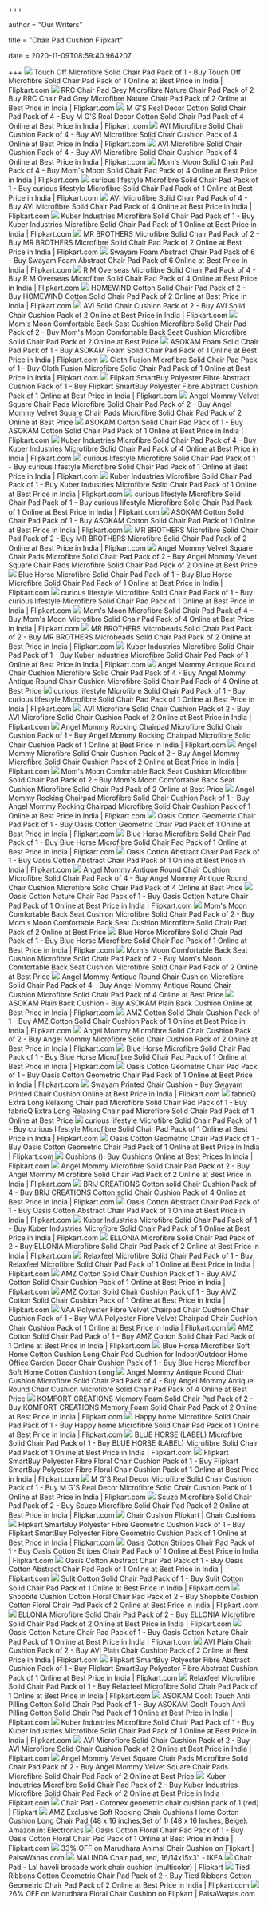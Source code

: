 +++
        
author = "Our Writers"
        
title = "Chair Pad Cushion Flipkart"
        
date = 2020-11-09T08:59:40.964207
        
+++
[ ![](https://rukminim1.flixcart.com/image/352/352/kcuug7k0/pillow/c/y/g/brown-chair-pad-cushion-seat-set-of-1-piece-blue-cushion-03-original-imaftve9cnmkfsaw.jpeg?q=70)](https://rukminim1.flixcart.com/image/352/352/kcuug7k0/pillow/c/y/g/brown-chair-pad-cushion-seat-set-of-1-piece-blue-cushion-03-original-imaftve9cnmkfsaw.jpeg?q=70) Touch Off Microfibre Solid Chair Pad Pack of 1 - Buy Touch Off Microfibre  Solid Chair Pad Pack of 1 Online at Best Price in India | Flipkart.com
[ ![](https://rukminim1.flixcart.com/image/352/352/kbtp0280/pillow/s/t/e/chair-pad-grey-chair-pad-grey01-rrc-original-imaft2zm3phzsdm2.jpeg?q=70)](https://rukminim1.flixcart.com/image/352/352/kbtp0280/pillow/s/t/e/chair-pad-grey-chair-pad-grey01-rrc-original-imaft2zm3phzsdm2.jpeg?q=70) RRC Chair Pad Grey Microfibre Nature Chair Pad Pack of 2 - Buy RRC Chair Pad  Grey Microfibre Nature Chair Pad Pack of 2 Online at Best Price in India |  Flipkart.com
[ ![](https://rukminim1.flixcart.com/image/352/352/k3t21zk0/pillow/u/s/m/chair-pad-wine-cp4-wine-307-chair-pad-wine-cp4-wine-307-m-g-s-original-imafmuwyev5fnysr.jpeg?q=70)](https://rukminim1.flixcart.com/image/352/352/k3t21zk0/pillow/u/s/m/chair-pad-wine-cp4-wine-307-chair-pad-wine-cp4-wine-307-m-g-s-original-imafmuwyev5fnysr.jpeg?q=70) M G'S Real Decor Cotton Solid Chair Pad Pack of 4 - Buy M G'S Real Decor  Cotton Solid Chair Pad Pack of 4 Online at Best Price in India | Flipkart .com
[ ![](https://rukminim1.flixcart.com/image/352/352/jialea80/pillow/y/9/5/chairpad-combo-in-multi-colors-avi1736-avi-original-imaf64mvd3rwdetn.jpeg?q=70)](https://rukminim1.flixcart.com/image/352/352/jialea80/pillow/y/9/5/chairpad-combo-in-multi-colors-avi1736-avi-original-imaf64mvd3rwdetn.jpeg?q=70) AVI Microfibre Solid Chair Cushion Pack of 4 - Buy AVI Microfibre Solid Chair  Cushion Pack of 4 Online at Best Price in India | Flipkart.com
[ ![](https://rukminim1.flixcart.com/image/352/352/jialea80/pillow/4/g/5/chairpad-combo-in-multi-colors-avi1730-avi-original-imaf64mv9bgn3yat.jpeg?q=70)](https://rukminim1.flixcart.com/image/352/352/jialea80/pillow/4/g/5/chairpad-combo-in-multi-colors-avi1730-avi-original-imaf64mv9bgn3yat.jpeg?q=70) AVI Microfibre Solid Chair Cushion Pack of 4 - Buy AVI Microfibre Solid Chair  Cushion Pack of 4 Online at Best Price in India | Flipkart.com
[ ![](https://rukminim1.flixcart.com/image/352/352/k070zgw0/pillow/g/x/x/extra-comfy-cotton-chair-cushion-mm039-mom-s-moon-original-imafkfhehnzcrqty.jpeg?q=70)](https://rukminim1.flixcart.com/image/352/352/k070zgw0/pillow/g/x/x/extra-comfy-cotton-chair-cushion-mm039-mom-s-moon-original-imafkfhehnzcrqty.jpeg?q=70) Mom's Moon Solid Chair Pad Pack of 4 - Buy Mom's Moon Solid Chair Pad Pack  of 4 Online at Best Price in India | Flipkart.com
[ ![](https://rukminim1.flixcart.com/image/352/352/kc54ivk0/pillow/m/h/8/microfiber-tufted-chair-pad-chair-pad-cushion-curious-lifestyle-original-imaftc7g655gpv7z.jpeg?q=70)](https://rukminim1.flixcart.com/image/352/352/kc54ivk0/pillow/m/h/8/microfiber-tufted-chair-pad-chair-pad-cushion-curious-lifestyle-original-imaftc7g655gpv7z.jpeg?q=70) curious lifestyle Microfibre Solid Chair Pad Pack of 1 - Buy curious  lifestyle Microfibre Solid Chair Pad Pack of 1 Online at Best Price in  India | Flipkart.com
[ ![](https://rukminim1.flixcart.com/image/352/352/jij61e80/pillow/w/4/y/soft-micro-fiber-chair-cushions-chairpads-chair-seats-avi1759-original-imaf6b5gvqkne4ra.jpeg?q=70)](https://rukminim1.flixcart.com/image/352/352/jij61e80/pillow/w/4/y/soft-micro-fiber-chair-cushions-chairpads-chair-seats-avi1759-original-imaf6b5gvqkne4ra.jpeg?q=70) AVI Microfibre Solid Chair Pad Pack of 4 - Buy AVI Microfibre Solid Chair  Pad Pack of 4 Online at Best Price in India | Flipkart.com
[ ![](https://rukminim1.flixcart.com/image/352/352/kbxzbm80/pillow/h/g/z/cotton-decorative-fabric-chairpad-back-support-seat-cushion-with-original-imaft5s6gtbq5r2g.jpeg?q=70)](https://rukminim1.flixcart.com/image/352/352/kbxzbm80/pillow/h/g/z/cotton-decorative-fabric-chairpad-back-support-seat-cushion-with-original-imaft5s6gtbq5r2g.jpeg?q=70) Kuber Industries Microfibre Solid Chair Pad Pack of 1 - Buy Kuber  Industries Microfibre Solid Chair Pad Pack of 1 Online at Best Price in  India | Flipkart.com
[ ![](https://rukminim1.flixcart.com/image/352/352/k1gr2q80/pillow/k/s/z/chair-pad-chair-seat-chair-pillow-back-cushion-mr-cp-18-o-mr-original-imafhf67urzz2n7f.jpeg?q=70)](https://rukminim1.flixcart.com/image/352/352/k1gr2q80/pillow/k/s/z/chair-pad-chair-seat-chair-pillow-back-cushion-mr-cp-18-o-mr-original-imafhf67urzz2n7f.jpeg?q=70) MR BROTHERS Microfibre Solid Chair Pad Pack of 2 - Buy MR BROTHERS  Microfibre Solid Chair Pad Pack of 2 Online at Best Price in India |  Flipkart.com
[ ![](https://rukminim1.flixcart.com/image/352/352/pillow/a/c/d/cpd06-1408-swayam-printed-chair-pads-standard-size-with-loops-original-imaehgf8rss9pebk.jpeg?q=70)](https://rukminim1.flixcart.com/image/352/352/pillow/a/c/d/cpd06-1408-swayam-printed-chair-pads-standard-size-with-loops-original-imaehgf8rss9pebk.jpeg?q=70) Swayam Foam Abstract Chair Pad Pack of 6 - Buy Swayam Foam Abstract Chair  Pad Pack of 6 Online at Best Price in India | Flipkart.com
[ ![](https://rukminim1.flixcart.com/image/352/352/jjq18y80/pillow/x/z/r/chair-cushion-112-chair-cushion-1012-r-m-overseas-original-imaffhmd56gz6cfn.jpeg?q=70)](https://rukminim1.flixcart.com/image/352/352/jjq18y80/pillow/x/z/r/chair-cushion-112-chair-cushion-1012-r-m-overseas-original-imaffhmd56gz6cfn.jpeg?q=70) R M Overseas Microfibre Solid Chair Pad Pack of 4 - Buy R M Overseas  Microfibre Solid Chair Pad Pack of 4 Online at Best Price in India |  Flipkart.com
[ ![](https://rukminim1.flixcart.com/image/352/352/k0y6cnk0/pillow/z/h/2/double-sided-plain-color-chair-pad-set-of-2-chair-cushion-rnd01-original-imafjcfr58t8kdmh.jpeg?q=70)](https://rukminim1.flixcart.com/image/352/352/k0y6cnk0/pillow/z/h/2/double-sided-plain-color-chair-pad-set-of-2-chair-cushion-rnd01-original-imafjcfr58t8kdmh.jpeg?q=70) HOMEWIND Cotton Solid Chair Pad Pack of 2 - Buy HOMEWIND Cotton Solid Chair  Pad Pack of 2 Online at Best Price in India | Flipkart.com
[ ![](https://rukminim1.flixcart.com/image/704/704/jdt4n0w0/pillow/s/h/j/chair-pad-small-size-16-x-16-set-of-2-avi1217-avi-original-imaf2ggprzfqx5js.jpeg?q=70)](https://rukminim1.flixcart.com/image/704/704/jdt4n0w0/pillow/s/h/j/chair-pad-small-size-16-x-16-set-of-2-avi1217-avi-original-imaf2ggprzfqx5js.jpeg?q=70) AVI Solid Chair Cushion Pack of 2 - Buy AVI Solid Chair Cushion Pack of 2  Online at Best Price in India | Flipkart.com
[ ![](https://rukminim1.flixcart.com/image/352/352/kay9bbk0/pillow/y/6/v/comfortable-back-seat-cushion-mm088-mom-s-moon-original-imafsezpnz7phdzk.jpeg?q=70)](https://rukminim1.flixcart.com/image/352/352/kay9bbk0/pillow/y/6/v/comfortable-back-seat-cushion-mm088-mom-s-moon-original-imafsezpnz7phdzk.jpeg?q=70) Mom's Moon Comfortable Back Seat Cushion Microfibre Solid Chair Pad Pack of  2 - Buy Mom's Moon Comfortable Back Seat Cushion Microfibre Solid Chair Pad  Pack of 2 Online at Best Price
[ ![](https://rukminim1.flixcart.com/image/352/352/k0wqwsw0/pillow/v/q/a/long-quilted-rocking-chair-s-cushion-or-chair-pad-010879-asokam-original-imafkhxkjhgennpx.jpeg?q=70)](https://rukminim1.flixcart.com/image/352/352/k0wqwsw0/pillow/v/q/a/long-quilted-rocking-chair-s-cushion-or-chair-pad-010879-asokam-original-imafkhxkjhgennpx.jpeg?q=70) ASOKAM Foam Solid Chair Pad Pack of 1 - Buy ASOKAM Foam Solid Chair Pad  Pack of 1 Online at Best Price in India | Flipkart.com
[ ![](https://rukminim1.flixcart.com/image/352/352/k62i5jk0/pillow/b/m/e/cloudy-throne-microfiber-16-x16-chair-cushion-pad-quilted3-cloth-original-imafzjv3yxt32jgq.jpeg?q=70)](https://rukminim1.flixcart.com/image/352/352/k62i5jk0/pillow/b/m/e/cloudy-throne-microfiber-16-x16-chair-cushion-pad-quilted3-cloth-original-imafzjv3yxt32jgq.jpeg?q=70) Cloth Fusion Microfibre Solid Chair Pad Pack of 1 - Buy Cloth Fusion  Microfibre Solid Chair Pad Pack of 1 Online at Best Price in India |  Flipkart.com
[ ![](https://rukminim1.flixcart.com/image/312/312/kbzergw0/pillow/e/g/j/chair-pad-6-pillowcp6-flipkart-smartbuy-original-imaft7wyykezyxyh.jpeg?q=70)](https://rukminim1.flixcart.com/image/312/312/kbzergw0/pillow/e/g/j/chair-pad-6-pillowcp6-flipkart-smartbuy-original-imaft7wyykezyxyh.jpeg?q=70) Flipkart SmartBuy Polyester Fibre Abstract Cushion Pack of 1 - Buy Flipkart  SmartBuy Polyester Fibre Abstract Cushion Pack of 1 Online at Best Price in  India | Flipkart.com
[ ![](https://rukminim1.flixcart.com/image/352/352/k1l1ea80/pillow/u/6/v/velvet-square-chair-pads-am674-angel-mommy-original-imafh4efvkdkrm6z.jpeg?q=70)](https://rukminim1.flixcart.com/image/352/352/k1l1ea80/pillow/u/6/v/velvet-square-chair-pads-am674-angel-mommy-original-imafh4efvkdkrm6z.jpeg?q=70) Angel Mommy Velvet Square Chair Pads Microfibre Solid Chair Pad Pack of 2 -  Buy Angel Mommy Velvet Square Chair Pads Microfibre Solid Chair Pad Pack of  2 Online at Best Price
[ ![](https://rukminim1.flixcart.com/image/352/352/k6b2snk0/pillow/b/y/s/premium-finish-quality-long-rocking-chair-cushion-pad-for-chairs-original-imafzs46sgrehdjn.jpeg?q=70)](https://rukminim1.flixcart.com/image/352/352/k6b2snk0/pillow/b/y/s/premium-finish-quality-long-rocking-chair-cushion-pad-for-chairs-original-imafzs46sgrehdjn.jpeg?q=70) ASOKAM Cotton Solid Chair Pad Pack of 1 - Buy ASOKAM Cotton Solid Chair Pad  Pack of 1 Online at Best Price in India | Flipkart.com
[ ![](https://rukminim1.flixcart.com/image/352/352/kbxzbm80/pillow/p/3/r/4-pieces-cotton-decorative-fabric-chairpad-back-support-seat-original-imaft5s6typkz2by.jpeg?q=70)](https://rukminim1.flixcart.com/image/352/352/kbxzbm80/pillow/p/3/r/4-pieces-cotton-decorative-fabric-chairpad-back-support-seat-original-imaft5s6typkz2by.jpeg?q=70) Kuber Industries Microfibre Solid Chair Pad Pack of 4 - Buy Kuber  Industries Microfibre Solid Chair Pad Pack of 4 Online at Best Price in  India | Flipkart.com
[ ![](https://rukminim1.flixcart.com/image/352/352/kc54ivk0/pillow/b/h/q/microfiber-tufted-chair-pad-fuscia-pink-18x18-chair-pad-cushion-original-imaftc56fhvzzrdy.jpeg?q=70)](https://rukminim1.flixcart.com/image/352/352/kc54ivk0/pillow/b/h/q/microfiber-tufted-chair-pad-fuscia-pink-18x18-chair-pad-cushion-original-imaftc56fhvzzrdy.jpeg?q=70) curious lifestyle Microfibre Solid Chair Pad Pack of 1 - Buy curious  lifestyle Microfibre Solid Chair Pad Pack of 1 Online at Best Price in  India | Flipkart.com
[ ![](https://rukminim1.flixcart.com/image/352/352/kbxzbm80/pillow/6/u/3/cotton-decorative-fabric-chairpad-back-support-seat-cushion-and-original-imaft5s6zvgrnvgg.jpeg?q=70)](https://rukminim1.flixcart.com/image/352/352/kbxzbm80/pillow/6/u/3/cotton-decorative-fabric-chairpad-back-support-seat-cushion-and-original-imaft5s6zvgrnvgg.jpeg?q=70) Kuber Industries Microfibre Solid Chair Pad Pack of 1 - Buy Kuber  Industries Microfibre Solid Chair Pad Pack of 1 Online at Best Price in  India | Flipkart.com
[ ![](https://rukminim1.flixcart.com/image/352/352/kc54ivk0/pillow/3/q/t/microfiber-tufted-chair-pad-maya-blue-15x15-chair-pad-cushion-original-imaftbzgzhxjzcb4.jpeg?q=70)](https://rukminim1.flixcart.com/image/352/352/kc54ivk0/pillow/3/q/t/microfiber-tufted-chair-pad-maya-blue-15x15-chair-pad-cushion-original-imaftbzgzhxjzcb4.jpeg?q=70) curious lifestyle Microfibre Solid Chair Pad Pack of 1 - Buy curious  lifestyle Microfibre Solid Chair Pad Pack of 1 Online at Best Price in  India | Flipkart.com
[ ![](https://rukminim1.flixcart.com/image/352/352/jp5sknk0/pillow/8/v/e/premium-comfort-chair-pad-01-asokam-original-imafbca82v333rcy.jpeg?q=70)](https://rukminim1.flixcart.com/image/352/352/jp5sknk0/pillow/8/v/e/premium-comfort-chair-pad-01-asokam-original-imafbca82v333rcy.jpeg?q=70) ASOKAM Cotton Solid Chair Pad Pack of 1 - Buy ASOKAM Cotton Solid Chair Pad  Pack of 1 Online at Best Price in India | Flipkart.com
[ ![](https://rukminim1.flixcart.com/image/352/352/k1gr2q80/pillow/r/d/z/chair-pad-chair-seat-chair-pillow-back-cushion-mr-cp-18-lb-mr-original-imafhf673rrhg3yv.jpeg?q=70)](https://rukminim1.flixcart.com/image/352/352/k1gr2q80/pillow/r/d/z/chair-pad-chair-seat-chair-pillow-back-cushion-mr-cp-18-lb-mr-original-imafhf673rrhg3yv.jpeg?q=70) MR BROTHERS Microfibre Solid Chair Pad Pack of 2 - Buy MR BROTHERS  Microfibre Solid Chair Pad Pack of 2 Online at Best Price in India |  Flipkart.com
[ ![](https://rukminim1.flixcart.com/image/352/352/k1l1ea80/pillow/c/f/8/velvet-square-chair-pads-am657-angel-mommy-original-imafh3snt8hgyahj.jpeg?q=70)](https://rukminim1.flixcart.com/image/352/352/k1l1ea80/pillow/c/f/8/velvet-square-chair-pads-am657-angel-mommy-original-imafh3snt8hgyahj.jpeg?q=70) Angel Mommy Velvet Square Chair Pads Microfibre Solid Chair Pad Pack of 2 -  Buy Angel Mommy Velvet Square Chair Pads Microfibre Solid Chair Pad Pack of  2 Online at Best Price
[ ![](https://rukminim1.flixcart.com/image/352/352/jy7kyvk0/pillow/m/z/7/chair-pad-bhtchp-12-blue-horse-original-imafggzp2dy5dqgz.jpeg?q=70)](https://rukminim1.flixcart.com/image/352/352/jy7kyvk0/pillow/m/z/7/chair-pad-bhtchp-12-blue-horse-original-imafggzp2dy5dqgz.jpeg?q=70) Blue Horse Microfibre Solid Chair Pad Pack of 1 - Buy Blue Horse Microfibre  Solid Chair Pad Pack of 1 Online at Best Price in India | Flipkart.com
[ ![](https://rukminim1.flixcart.com/image/352/352/kc54ivk0/pillow/h/h/t/microfiber-tufted-chair-pad-beige-18x18-chair-pad-cushion-cp609-original-imaftcyzyazzguhd.jpeg?q=70)](https://rukminim1.flixcart.com/image/352/352/kc54ivk0/pillow/h/h/t/microfiber-tufted-chair-pad-beige-18x18-chair-pad-cushion-cp609-original-imaftcyzyazzguhd.jpeg?q=70) curious lifestyle Microfibre Solid Chair Pad Pack of 1 - Buy curious  lifestyle Microfibre Solid Chair Pad Pack of 1 Online at Best Price in  India | Flipkart.com
[ ![](https://rukminim1.flixcart.com/image/352/352/k070zgw0/pillow/j/y/m/extra-comfy-cotton-chair-cushion-mm030-mom-s-moon-original-imafkfhh6ygwfnnn.jpeg?q=70)](https://rukminim1.flixcart.com/image/352/352/k070zgw0/pillow/j/y/m/extra-comfy-cotton-chair-cushion-mm030-mom-s-moon-original-imafkfhh6ygwfnnn.jpeg?q=70) Mom's Moon Microfibre Solid Chair Pad Pack of 4 - Buy Mom's Moon Microfibre  Solid Chair Pad Pack of 4 Online at Best Price in India | Flipkart.com
[ ![](https://rukminim1.flixcart.com/image/352/352/k1gr2q80/pillow/h/x/n/chair-pad-chair-seat-chair-pillow-back-cushion-mr-cp-16-r-mr-original-imafhf674yc4jdg9.jpeg?q=70)](https://rukminim1.flixcart.com/image/352/352/k1gr2q80/pillow/h/x/n/chair-pad-chair-seat-chair-pillow-back-cushion-mr-cp-16-r-mr-original-imafhf674yc4jdg9.jpeg?q=70) MR BROTHERS Microbeads Solid Chair Pad Pack of 2 - Buy MR BROTHERS  Microbeads Solid Chair Pad Pack of 2 Online at Best Price in India |  Flipkart.com
[ ![](https://rukminim1.flixcart.com/image/352/352/kbxzbm80/pillow/9/q/h/cotton-decorative-fabric-chairpad-back-support-seat-cushion-with-original-imaft5s6gfspyhbs.jpeg?q=70)](https://rukminim1.flixcart.com/image/352/352/kbxzbm80/pillow/9/q/h/cotton-decorative-fabric-chairpad-back-support-seat-cushion-with-original-imaft5s6gfspyhbs.jpeg?q=70) Kuber Industries Microfibre Solid Chair Pad Pack of 1 - Buy Kuber  Industries Microfibre Solid Chair Pad Pack of 1 Online at Best Price in  India | Flipkart.com
[ ![](https://rukminim1.flixcart.com/image/352/352/k4px6kw0/pillow/w/g/t/antique-round-chair-cushion-am1058-angel-mommy-original-imafnkdckzbnrnbr.jpeg?q=70)](https://rukminim1.flixcart.com/image/352/352/k4px6kw0/pillow/w/g/t/antique-round-chair-cushion-am1058-angel-mommy-original-imafnkdckzbnrnbr.jpeg?q=70) Angel Mommy Antique Round Chair Cushion Microfibre Solid Chair Pad Pack of  4 - Buy Angel Mommy Antique Round Chair Cushion Microfibre Solid Chair Pad  Pack of 4 Online at Best Price
[ ![](https://rukminim1.flixcart.com/image/352/352/kc54ivk0/pillow/6/w/v/chair-pad-cp1005-shade-orange-39-cm-x-39-cm-chair-pad-cushion-original-imaftbzgjyzvfhzd.jpeg?q=70)](https://rukminim1.flixcart.com/image/352/352/kc54ivk0/pillow/6/w/v/chair-pad-cp1005-shade-orange-39-cm-x-39-cm-chair-pad-cushion-original-imaftbzgjyzvfhzd.jpeg?q=70) curious lifestyle Microfibre Solid Chair Pad Pack of 1 - Buy curious  lifestyle Microfibre Solid Chair Pad Pack of 1 Online at Best Price in  India | Flipkart.com
[ ![](https://rukminim1.flixcart.com/image/352/352/jdt4n0w0/pillow/p/a/k/chair-pad-small-size-16-x-16-set-of-2-avi1220-avi-original-imaf2ggtszgaf6we.jpeg?q=70)](https://rukminim1.flixcart.com/image/352/352/jdt4n0w0/pillow/p/a/k/chair-pad-small-size-16-x-16-set-of-2-avi1220-avi-original-imaf2ggtszgaf6we.jpeg?q=70) AVI Microfibre Solid Chair Cushion Pack of 2 - Buy AVI Microfibre Solid Chair  Cushion Pack of 2 Online at Best Price in India | Flipkart.com
[ ![](https://rukminim1.flixcart.com/image/352/352/jzeg6fk0/pillow/r/x/s/rocking-chair-cushions-non-slip-sofa-bench-home-garden-cushions-original-imafjetjzwuxqxuq.jpeg?q=70)](https://rukminim1.flixcart.com/image/352/352/jzeg6fk0/pillow/r/x/s/rocking-chair-cushions-non-slip-sofa-bench-home-garden-cushions-original-imafjetjzwuxqxuq.jpeg?q=70) Angel Mommy Rocking Chairpad Microfibre Solid Chair Cushion Pack of 1 - Buy  Angel Mommy Rocking Chairpad Microfibre Solid Chair Cushion Pack of 1  Online at Best Price in India | Flipkart.com
[ ![](https://rukminim1.flixcart.com/image/352/352/jw9ke4w0/pillow/y/g/k/chair-pad-chair-seat-chair-pillow-back-cushion-am200-angel-mommy-original-imafgkffmzfd2fpt.jpeg?q=70)](https://rukminim1.flixcart.com/image/352/352/jw9ke4w0/pillow/y/g/k/chair-pad-chair-seat-chair-pillow-back-cushion-am200-angel-mommy-original-imafgkffmzfd2fpt.jpeg?q=70) Angel Mommy Microfibre Solid Chair Cushion Pack of 2 - Buy Angel Mommy  Microfibre Solid Chair Cushion Pack of 2 Online at Best Price in India |  Flipkart.com
[ ![](https://rukminim1.flixcart.com/image/352/352/kay9bbk0/pillow/j/g/m/comfortable-back-seat-cushion-mm067-mom-s-moon-original-imafsezp6rw6tkfp.jpeg?q=70)](https://rukminim1.flixcart.com/image/352/352/kay9bbk0/pillow/j/g/m/comfortable-back-seat-cushion-mm067-mom-s-moon-original-imafsezp6rw6tkfp.jpeg?q=70) Mom's Moon Comfortable Back Seat Cushion Microfibre Solid Chair Pad Pack of  2 - Buy Mom's Moon Comfortable Back Seat Cushion Microfibre Solid Chair Pad  Pack of 2 Online at Best Price
[ ![](https://rukminim1.flixcart.com/image/352/352/jzeg6fk0/pillow/8/q/w/rocking-chair-cushions-non-slip-sofa-bench-home-garden-cushions-original-imafjetgj7hkf5eh.jpeg?q=70)](https://rukminim1.flixcart.com/image/352/352/jzeg6fk0/pillow/8/q/w/rocking-chair-cushions-non-slip-sofa-bench-home-garden-cushions-original-imafjetgj7hkf5eh.jpeg?q=70) Angel Mommy Rocking Chairpad Microfibre Solid Chair Cushion Pack of 1 - Buy  Angel Mommy Rocking Chairpad Microfibre Solid Chair Cushion Pack of 1  Online at Best Price in India | Flipkart.com
[ ![](https://rukminim1.flixcart.com/image/352/352/jpa2w7k0/pillow/g/f/g/seat-cushion-red-checkered-01-sc-ohc-05-oasis-original-imafbk2fwbyzy88s.jpeg?q=70)](https://rukminim1.flixcart.com/image/352/352/jpa2w7k0/pillow/g/f/g/seat-cushion-red-checkered-01-sc-ohc-05-oasis-original-imafbk2fwbyzy88s.jpeg?q=70) Oasis Cotton Geometric Chair Pad Pack of 1 - Buy Oasis Cotton Geometric Chair  Pad Pack of 1 Online at Best Price in India | Flipkart.com
[ ![](https://rukminim1.flixcart.com/image/352/352/jy7kyvk0/pillow/8/e/g/chair-pad-bhtchp-10-blue-horse-original-imafggzu9tvfhmgz.jpeg?q=70)](https://rukminim1.flixcart.com/image/352/352/jy7kyvk0/pillow/8/e/g/chair-pad-bhtchp-10-blue-horse-original-imafggzu9tvfhmgz.jpeg?q=70) Blue Horse Microfibre Solid Chair Pad Pack of 1 - Buy Blue Horse Microfibre  Solid Chair Pad Pack of 1 Online at Best Price in India | Flipkart.com
[ ![](https://rukminim1.flixcart.com/image/352/352/jpk2z680/pillow/j/s/y/cotton-chair-seat-cushion-otc-cc-004-oasis-original-imafbrnd6bykbt9g.jpeg?q=70)](https://rukminim1.flixcart.com/image/352/352/jpk2z680/pillow/j/s/y/cotton-chair-seat-cushion-otc-cc-004-oasis-original-imafbrnd6bykbt9g.jpeg?q=70) Oasis Cotton Abstract Chair Pad Pack of 1 - Buy Oasis Cotton Abstract Chair  Pad Pack of 1 Online at Best Price in India | Flipkart.com
[ ![](https://rukminim1.flixcart.com/image/352/352/k4px6kw0/pillow/5/v/4/antique-round-chair-cushion-am1075-angel-mommy-original-imafnkdcp2zyfqsh.jpeg?q=70)](https://rukminim1.flixcart.com/image/352/352/k4px6kw0/pillow/5/v/4/antique-round-chair-cushion-am1075-angel-mommy-original-imafnkdcp2zyfqsh.jpeg?q=70) Angel Mommy Antique Round Chair Cushion Microfibre Solid Chair Pad Pack of  4 - Buy Angel Mommy Antique Round Chair Cushion Microfibre Solid Chair Pad  Pack of 4 Online at Best Price
[ ![](https://rukminim1.flixcart.com/image/352/352/k4n2avk0/pillow/y/a/w/print-chair-cushion-green-coco-tree-pcp-oh-0068-oasis-original-imafnhe7ghv5z4yv.jpeg?q=70)](https://rukminim1.flixcart.com/image/352/352/k4n2avk0/pillow/y/a/w/print-chair-cushion-green-coco-tree-pcp-oh-0068-oasis-original-imafnhe7ghv5z4yv.jpeg?q=70) Oasis Cotton Nature Chair Pad Pack of 1 - Buy Oasis Cotton Nature Chair Pad  Pack of 1 Online at Best Price in India | Flipkart.com
[ ![](https://rukminim1.flixcart.com/image/352/352/kay9bbk0/pillow/5/9/m/comfortable-back-seat-cushion-m068-mom-s-moon-original-imafsezpzkcevhnm.jpeg?q=70)](https://rukminim1.flixcart.com/image/352/352/kay9bbk0/pillow/5/9/m/comfortable-back-seat-cushion-m068-mom-s-moon-original-imafsezpzkcevhnm.jpeg?q=70) Mom's Moon Comfortable Back Seat Cushion Microfibre Solid Chair Pad Pack of  2 - Buy Mom's Moon Comfortable Back Seat Cushion Microfibre Solid Chair Pad  Pack of 2 Online at Best Price
[ ![](https://rukminim1.flixcart.com/image/352/352/jyhl1u80/pillow/z/r/r/chair-pad-bhtchp-7-blue-horse-original-imafggztdhzm6tvt.jpeg?q=70)](https://rukminim1.flixcart.com/image/352/352/jyhl1u80/pillow/z/r/r/chair-pad-bhtchp-7-blue-horse-original-imafggztdhzm6tvt.jpeg?q=70) Blue Horse Microfibre Solid Chair Pad Pack of 1 - Buy Blue Horse Microfibre  Solid Chair Pad Pack of 1 Online at Best Price in India | Flipkart.com
[ ![](https://rukminim1.flixcart.com/image/352/352/k1qr5ow0/pillow/n/z/f/comfortable-back-seat-cushion-mm075-mom-s-moon-original-imafh8yfybgrxvdh.jpeg?q=70)](https://rukminim1.flixcart.com/image/352/352/k1qr5ow0/pillow/n/z/f/comfortable-back-seat-cushion-mm075-mom-s-moon-original-imafh8yfybgrxvdh.jpeg?q=70) Mom's Moon Comfortable Back Seat Cushion Microfibre Solid Chair Pad Pack of  2 - Buy Mom's Moon Comfortable Back Seat Cushion Microfibre Solid Chair Pad  Pack of 2 Online at Best Price
[ ![](https://rukminim1.flixcart.com/image/352/352/k4px6kw0/pillow/f/z/g/antique-round-chair-cushion-am1054-angel-mommy-original-imafnkdce9xucym4.jpeg?q=70)](https://rukminim1.flixcart.com/image/352/352/k4px6kw0/pillow/f/z/g/antique-round-chair-cushion-am1054-angel-mommy-original-imafnkdce9xucym4.jpeg?q=70) Angel Mommy Antique Round Chair Cushion Microfibre Solid Chair Pad Pack of  4 - Buy Angel Mommy Antique Round Chair Cushion Microfibre Solid Chair Pad  Pack of 4 Online at Best Price
[ ![](https://rukminim1.flixcart.com/image/832/832/jp5sknk0/pillow/k/k/e/premium-comfort-chair-pad-01-asokam-original-imafbcaghptpv3zu.jpeg?q=70)](https://rukminim1.flixcart.com/image/832/832/jp5sknk0/pillow/k/k/e/premium-comfort-chair-pad-01-asokam-original-imafbcaghptpv3zu.jpeg?q=70) ASOKAM Plain Back Cushion - Buy ASOKAM Plain Back Cushion Online at Best  Price in India | Flipkart.com
[ ![](https://rukminim1.flixcart.com/image/352/352/joud1u80-1/pillow/g/n/u/premium-quality-chair-pad-cushion-for-indoor-outdoor-home-chairs-original-imafb7vrmngnnkff.jpeg?q=70)](https://rukminim1.flixcart.com/image/352/352/joud1u80-1/pillow/g/n/u/premium-quality-chair-pad-cushion-for-indoor-outdoor-home-chairs-original-imafb7vrmngnnkff.jpeg?q=70) AMZ Cotton Solid Chair Cushion Pack of 1 - Buy AMZ Cotton Solid Chair  Cushion Pack of 1 Online at Best Price in India | Flipkart.com
[ ![](https://rukminim1.flixcart.com/image/352/352/jw9ke4w0/pillow/y/m/b/chair-pad-chair-seat-chair-pillow-back-cushion-am197-angel-mommy-original-imafgkyfmedjzksd.jpeg?q=70)](https://rukminim1.flixcart.com/image/352/352/jw9ke4w0/pillow/y/m/b/chair-pad-chair-seat-chair-pillow-back-cushion-am197-angel-mommy-original-imafgkyfmedjzksd.jpeg?q=70) Angel Mommy Microfibre Solid Chair Cushion Pack of 2 - Buy Angel Mommy  Microfibre Solid Chair Cushion Pack of 2 Online at Best Price in India |  Flipkart.com
[ ![](https://rukminim1.flixcart.com/image/352/352/k4n2avk0/pillow/c/p/t/soft-microfiber-home-garden-sofa-quilted-chair-pad-bh256-blue-original-imafnhfhys2ztwb2.jpeg?q=70)](https://rukminim1.flixcart.com/image/352/352/k4n2avk0/pillow/c/p/t/soft-microfiber-home-garden-sofa-quilted-chair-pad-bh256-blue-original-imafnhfhys2ztwb2.jpeg?q=70) Blue Horse Microfibre Solid Chair Pad Pack of 1 - Buy Blue Horse Microfibre  Solid Chair Pad Pack of 1 Online at Best Price in India | Flipkart.com
[ ![](https://rukminim1.flixcart.com/image/352/352/k0flmkw0/pillow/u/r/v/yd-chair-cushion-black-chevron-ydcp-oh-0034-oasis-original-imafk8mzgwrgzvc8.jpeg?q=70)](https://rukminim1.flixcart.com/image/352/352/k0flmkw0/pillow/u/r/v/yd-chair-cushion-black-chevron-ydcp-oh-0034-oasis-original-imafk8mzgwrgzvc8.jpeg?q=70) Oasis Cotton Geometric Chair Pad Pack of 1 - Buy Oasis Cotton Geometric Chair  Pad Pack of 1 Online at Best Price in India | Flipkart.com
[ ![](https://rukminim1.flixcart.com/image/1664/1664/pillow/y/n/f/cpd06-2802-swayam-printed-chair-pads-standard-size-with-loops-original-imaehgf8svguzfta.jpeg?q=90)](https://rukminim1.flixcart.com/image/1664/1664/pillow/y/n/f/cpd06-2802-swayam-printed-chair-pads-standard-size-with-loops-original-imaehgf8svguzfta.jpeg?q=90) Swayam Printed Chair Cushion - Buy Swayam Printed Chair Cushion Online at  Best Price in India | Flipkart.com
[ ![](https://rukminim1.flixcart.com/image/352/352/k8g8knk0/pillow/f/h/m/microfiber-long-rocking-chair-cushion-pad-chair-pad03-cloth-original-imafqgrnaxskca3c.jpeg?q=70)](https://rukminim1.flixcart.com/image/352/352/k8g8knk0/pillow/f/h/m/microfiber-long-rocking-chair-cushion-pad-chair-pad03-cloth-original-imafqgrnaxskca3c.jpeg?q=70) fabricQ Extra Long Relaxing Chair pad Microfibre Solid Chair Pad Pack of 1  - Buy fabricQ Extra Long Relaxing Chair pad Microfibre Solid Chair Pad Pack  of 1 Online at Best Price
[ ![](https://rukminim1.flixcart.com/image/352/352/kc54ivk0/pillow/s/p/b/microfiber-tufted-chair-pad-green-15x15-chair-pad-cushion-cp613-original-imaftcfsrzwg2jyb.jpeg?q=70)](https://rukminim1.flixcart.com/image/352/352/kc54ivk0/pillow/s/p/b/microfiber-tufted-chair-pad-green-15x15-chair-pad-cushion-cp613-original-imaftcfsrzwg2jyb.jpeg?q=70) curious lifestyle Microfibre Solid Chair Pad Pack of 1 - Buy curious  lifestyle Microfibre Solid Chair Pad Pack of 1 Online at Best Price in  India | Flipkart.com
[ ![](https://rukminim1.flixcart.com/image/352/352/k1wgx3k0/pillow/a/h/k/printed-chair-cushion-multi-color-triangle-pcp-oh-0060-oasis-original-imafhdkjdkmfzagp.jpeg?q=70)](https://rukminim1.flixcart.com/image/352/352/k1wgx3k0/pillow/a/h/k/printed-chair-cushion-multi-color-triangle-pcp-oh-0060-oasis-original-imafhdkjdkmfzagp.jpeg?q=70) Oasis Cotton Geometric Chair Pad Pack of 1 - Buy Oasis Cotton Geometric Chair  Pad Pack of 1 Online at Best Price in India | Flipkart.com
[ ![](https://rukminim1.flixcart.com/image/612/612/kcm9t3k0/pillow/g/k/b/microfibre-soft-home-cotton-cushion-long-chair-pad-cushion-for-original-imaftzpgugczzdzk.jpeg?q=70)](https://rukminim1.flixcart.com/image/612/612/kcm9t3k0/pillow/g/k/b/microfibre-soft-home-cotton-cushion-long-chair-pad-cushion-for-original-imaftzpgugczzdzk.jpeg?q=70) Cushions (): Buy Cushions Online at Best Prices In India | Flipkart.com
[ ![](https://rukminim1.flixcart.com/image/352/352/jw9ke4w0/pillow/g/h/z/chair-pad-chair-seat-chair-pillow-back-cushion-am066-angel-mommy-original-imafgzpyj7zht7me.jpeg?q=70)](https://rukminim1.flixcart.com/image/352/352/jw9ke4w0/pillow/g/h/z/chair-pad-chair-seat-chair-pillow-back-cushion-am066-angel-mommy-original-imafgzpyj7zht7me.jpeg?q=70) Angel Mommy Microfibre Solid Chair Pad Pack of 2 - Buy Angel Mommy  Microfibre Solid Chair Pad Pack of 2 Online at Best Price in India |  Flipkart.com
[ ![](https://rukminim1.flixcart.com/image/352/352/jz5vjbk0/pillow/n/x/b/round-chairpad-round-chairpad-brij-creations-original-imafj4gvmsuzzffy.jpeg?q=70)](https://rukminim1.flixcart.com/image/352/352/jz5vjbk0/pillow/n/x/b/round-chairpad-round-chairpad-brij-creations-original-imafj4gvmsuzzffy.jpeg?q=70) BRIJ CREATIONS Cotton solid Chair Cushion Pack of 4 - Buy BRIJ CREATIONS  Cotton solid Chair Cushion Pack of 4 Online at Best Price in India |  Flipkart.com
[ ![](https://rukminim1.flixcart.com/image/352/352/jl2m7ww0/pillow/m/6/8/seat-cushion-red-checkered-02-sc-ohc-07-oasis-original-imaf8a5degqdehce.jpeg?q=70)](https://rukminim1.flixcart.com/image/352/352/jl2m7ww0/pillow/m/6/8/seat-cushion-red-checkered-02-sc-ohc-07-oasis-original-imaf8a5degqdehce.jpeg?q=70) Oasis Cotton Abstract Chair Pad Pack of 1 - Buy Oasis Cotton Abstract Chair  Pad Pack of 1 Online at Best Price in India | Flipkart.com
[ ![](https://rukminim1.flixcart.com/image/352/352/kbwjvrk0/pillow/n/k/d/cotton-decorative-fabric-chairpad-back-support-seat-cushion-and-original-imaft5q2qgmtf7xp.jpeg?q=70)](https://rukminim1.flixcart.com/image/352/352/kbwjvrk0/pillow/n/k/d/cotton-decorative-fabric-chairpad-back-support-seat-cushion-and-original-imaft5q2qgmtf7xp.jpeg?q=70) Kuber Industries Microfibre Solid Chair Pad Pack of 1 - Buy Kuber  Industries Microfibre Solid Chair Pad Pack of 1 Online at Best Price in  India | Flipkart.com
[ ![](https://rukminim1.flixcart.com/image/352/352/k3ahbww0/pillow/g/h/p/cushion-set-of-2-for-chair-seat-chair-back-seat-for-car-seats-original-imafjphgvv48fanc.jpeg?q=70)](https://rukminim1.flixcart.com/image/352/352/k3ahbww0/pillow/g/h/p/cushion-set-of-2-for-chair-seat-chair-back-seat-for-car-seats-original-imafjphgvv48fanc.jpeg?q=70) ELLONIA Microfibre Solid Chair Pad Pack of 2 - Buy ELLONIA Microfibre Solid Chair  Pad Pack of 2 Online at Best Price in India | Flipkart.com
[ ![](https://rukminim1.flixcart.com/image/352/352/kc7zekw0/pillow/4/q/z/chair-pad-tied-brown-18x18-map-chair-pad-07-brown-18x18-curious-original-imaftdkcgb86nkpy.jpeg?q=70)](https://rukminim1.flixcart.com/image/352/352/kc7zekw0/pillow/4/q/z/chair-pad-tied-brown-18x18-map-chair-pad-07-brown-18x18-curious-original-imaftdkcgb86nkpy.jpeg?q=70) Relaxfeel Microfibre Solid Chair Pad Pack of 1 - Buy Relaxfeel Microfibre  Solid Chair Pad Pack of 1 Online at Best Price in India | Flipkart.com
[ ![](https://rukminim1.flixcart.com/image/352/352/jp5sknk0/pillow/b/d/k/premium-comfort-chair-pad-01-asokam-original-imafbcakgfg6fwxn.jpeg?q=70)](https://rukminim1.flixcart.com/image/352/352/jp5sknk0/pillow/b/d/k/premium-comfort-chair-pad-01-asokam-original-imafbcakgfg6fwxn.jpeg?q=70) AMZ Cotton Solid Chair Cushion Pack of 1 - Buy AMZ Cotton Solid Chair  Cushion Pack of 1 Online at Best Price in India | Flipkart.com
[ ![](https://rukminim1.flixcart.com/image/352/352/jp1i93k0/pillow/a/s/r/premium-quality-chair-pad-cushion-0109-amz-original-imafbcaykhjm4hna.jpeg?q=70)](https://rukminim1.flixcart.com/image/352/352/jp1i93k0/pillow/a/s/r/premium-quality-chair-pad-cushion-0109-amz-original-imafbcaykhjm4hna.jpeg?q=70) AMZ Cotton Solid Chair Cushion Pack of 1 - Buy AMZ Cotton Solid Chair  Cushion Pack of 1 Online at Best Price in India | Flipkart.com
[ ![](https://rukminim1.flixcart.com/image/352/352/jpmxuvk0/pillow/f/r/h/velvet-chairpad-chair-cushion-vaa-pb-28-vaa-original-imafbtu6h3ev77xw.jpeg?q=70)](https://rukminim1.flixcart.com/image/352/352/jpmxuvk0/pillow/f/r/h/velvet-chairpad-chair-cushion-vaa-pb-28-vaa-original-imafbtu6h3ev77xw.jpeg?q=70) VAA Polyester Fibre Velvet Chairpad Chair Cushion Chair Cushion Pack of 1 -  Buy VAA Polyester Fibre Velvet Chairpad Chair Cushion Chair Cushion Pack of  1 Online at Best Price in India | Flipkart.com
[ ![](https://rukminim1.flixcart.com/image/352/352/jrkyfm80/pillow/r/7/z/chair-pillow-2-2-amz-original-imafdcz5meha8vyt.jpeg?q=70)](https://rukminim1.flixcart.com/image/352/352/jrkyfm80/pillow/r/7/z/chair-pillow-2-2-amz-original-imafdcz5meha8vyt.jpeg?q=70) AMZ Cotton Solid Chair Pad Pack of 1 - Buy AMZ Cotton Solid Chair Pad Pack  of 1 Online at Best Price in India | Flipkart.com
[ ![](https://rukminim1.flixcart.com/image/352/352/jy1v7gw0/pillow/x/p/r/long-chair-pad-bhlcp-3-blue-horse-original-imafgcbasgmzmkbc.jpeg?q=70)](https://rukminim1.flixcart.com/image/352/352/jy1v7gw0/pillow/x/p/r/long-chair-pad-bhlcp-3-blue-horse-original-imafgcbasgmzmkbc.jpeg?q=70) Blue Horse Microfiber Soft Home Cotton Cushion Long Chair Pad Cushion for  Indoor/Outdoor Home Office Garden Decor Chair Cushion Pack of 1 - Buy Blue  Horse Microfiber Soft Home Cotton Cushion Long
[ ![](https://rukminim1.flixcart.com/image/352/352/k4px6kw0/pillow/x/m/f/antique-round-chair-cushion-am1056-angel-mommy-original-imafnkdcsecaf26r.jpeg?q=70)](https://rukminim1.flixcart.com/image/352/352/k4px6kw0/pillow/x/m/f/antique-round-chair-cushion-am1056-angel-mommy-original-imafnkdcsecaf26r.jpeg?q=70) Angel Mommy Antique Round Chair Cushion Microfibre Solid Chair Pad Pack of  4 - Buy Angel Mommy Antique Round Chair Cushion Microfibre Solid Chair Pad  Pack of 4 Online at Best Price
[ ![](https://rukminim1.flixcart.com/image/352/352/k0igia80/pillow/s/q/q/square-chair-cushion-pack-of-2-cpd5-komfort-creations-original-imafka63v6x6hpyv.jpeg?q=70)](https://rukminim1.flixcart.com/image/352/352/k0igia80/pillow/s/q/q/square-chair-cushion-pack-of-2-cpd5-komfort-creations-original-imafka63v6x6hpyv.jpeg?q=70) KOMFORT CREATIONS Memory Foam Solid Chair Pad Pack of 2 - Buy KOMFORT  CREATIONS Memory Foam Solid Chair Pad Pack of 2 Online at Best Price in  India | Flipkart.com
[ ![](https://rukminim1.flixcart.com/image/352/352/k13w4280/pillow/m/w/4/full-chair-cushion-car-ghar-office-garden-chair-sofa-chair-original-imafkrggatkmwpwp.jpeg?q=70)](https://rukminim1.flixcart.com/image/352/352/k13w4280/pillow/m/w/4/full-chair-cushion-car-ghar-office-garden-chair-sofa-chair-original-imafkrggatkmwpwp.jpeg?q=70) Happy home Microfibre Solid Chair Pad Pack of 1 - Buy Happy home Microfibre  Solid Chair Pad Pack of 1 Online at Best Price in India | Flipkart.com
[ ![](https://rukminim1.flixcart.com/image/352/352/jr58l8w0/pillow/s/w/v/chair-cushion-bhchairp-31-blue-horse-label-original-imafby3k6rducvye.jpeg?q=70)](https://rukminim1.flixcart.com/image/352/352/jr58l8w0/pillow/s/w/v/chair-cushion-bhchairp-31-blue-horse-label-original-imafby3k6rducvye.jpeg?q=70) BLUE HORSE (LABEL) Microfibre Solid Chair Pad Pack of 1 - Buy BLUE HORSE  (LABEL) Microfibre Solid Chair Pad Pack of 1 Online at Best Price in India  | Flipkart.com
[ ![](https://rukminim1.flixcart.com/image/352/352/k1118cw0/pillow/j/b/j/chair-pad-1-pillowcp1-flipkart-smartbuy-original-imafkzgyjynyhhfc.jpeg?q=70)](https://rukminim1.flixcart.com/image/352/352/k1118cw0/pillow/j/b/j/chair-pad-1-pillowcp1-flipkart-smartbuy-original-imafkzgyjynyhhfc.jpeg?q=70) Flipkart SmartBuy Polyester Fibre Floral Chair Cushion Pack of 1 - Buy  Flipkart SmartBuy Polyester Fibre Floral Chair Cushion Pack of 1 Online at  Best Price in India | Flipkart.com
[ ![](https://rukminim1.flixcart.com/image/352/352/jjrgosw0/pillow/4/n/m/chair-cushion-35-chair-35-smsons-original-imaf73xhdrucjuqf.jpeg?q=70)](https://rukminim1.flixcart.com/image/352/352/jjrgosw0/pillow/4/n/m/chair-cushion-35-chair-35-smsons-original-imaf73xhdrucjuqf.jpeg?q=70) M G'S Real Decor Microfibre Solid Chair Cushion Pack of 1 - Buy M G'S Real  Decor Microfibre Solid Chair Cushion Pack of 1 Online at Best Price in  India | Flipkart.com
[ ![](https://rukminim1.flixcart.com/image/352/352/kcdp5zk0/pillow/q/g/3/brown-round-seat-round-seat-blue-scuzo-original-imaftgfb9ze4c6uz.jpeg?q=70)](https://rukminim1.flixcart.com/image/352/352/kcdp5zk0/pillow/q/g/3/brown-round-seat-round-seat-blue-scuzo-original-imaftgfb9ze4c6uz.jpeg?q=70) Scuzo Microfibre Solid Chair Pad Pack of 2 - Buy Scuzo Microfibre Solid Chair  Pad Pack of 2 Online at Best Price in India | Flipkart.com
[ ![](http://adaeuro.com/wp-content/uploads/2019/02/16x16-chair-cushions-luxury-cushion-covers-line-at-best-prices-on-flipkart-of-16x16-chair-cushions.jpg)](http://adaeuro.com/wp-content/uploads/2019/02/16x16-chair-cushions-luxury-cushion-covers-line-at-best-prices-on-flipkart-of-16x16-chair-cushions.jpg) Chair Cushion Flipkart | Chair Cushions
[ ![](https://rukminim1.flixcart.com/image/352/352/kbzergw0/pillow/z/w/f/chair-pad-3-pillowcp3-flipkart-smartbuy-original-imaft7wymf66hdhg.jpeg?q=70)](https://rukminim1.flixcart.com/image/352/352/kbzergw0/pillow/z/w/f/chair-pad-3-pillowcp3-flipkart-smartbuy-original-imaft7wymf66hdhg.jpeg?q=70) Flipkart SmartBuy Polyester Fibre Geometric Cushion Pack of 1 - Buy Flipkart  SmartBuy Polyester Fibre Geometric Cushion Pack of 1 Online at Best Price  in India | Flipkart.com
[ ![](https://rukminim1.flixcart.com/image/352/352/k23m4cw0/pillow/v/b/k/yd-chair-cushion-yellow-blue-stripe-ydcp-oh-0063-oasis-original-imafhg6fadeby7y7.jpeg?q=70)](https://rukminim1.flixcart.com/image/352/352/k23m4cw0/pillow/v/b/k/yd-chair-cushion-yellow-blue-stripe-ydcp-oh-0063-oasis-original-imafhg6fadeby7y7.jpeg?q=70) Oasis Cotton Stripes Chair Pad Pack of 1 - Buy Oasis Cotton Stripes Chair  Pad Pack of 1 Online at Best Price in India | Flipkart.com
[ ![](https://rukminim1.flixcart.com/image/352/352/k23m4cw0/pillow/v/f/f/yd-chair-cushion-maroon-red-check-ydcp-oh-0066-oasis-original-imafhg6fv3cgp9ez.jpeg?q=70)](https://rukminim1.flixcart.com/image/352/352/k23m4cw0/pillow/v/f/f/yd-chair-cushion-maroon-red-check-ydcp-oh-0066-oasis-original-imafhg6fv3cgp9ez.jpeg?q=70) Oasis Cotton Abstract Chair Pad Pack of 1 - Buy Oasis Cotton Abstract Chair  Pad Pack of 1 Online at Best Price in India | Flipkart.com
[ ![](https://rukminim1.flixcart.com/image/352/352/ju4em4w0/pillow/u/y/h/chair-cushion-size-16x16-h-sq-chr-pd-115-118-sulit-original-imafezkpswrkhhhh.jpeg?q=70)](https://rukminim1.flixcart.com/image/352/352/ju4em4w0/pillow/u/y/h/chair-cushion-size-16x16-h-sq-chr-pd-115-118-sulit-original-imafezkpswrkhhhh.jpeg?q=70) Sulit Cotton Solid Chair Pad Pack of 1 - Buy Sulit Cotton Solid Chair Pad  Pack of 1 Online at Best Price in India | Flipkart.com
[ ![](https://rukminim1.flixcart.com/image/352/352/kbfeljk0/pillow/z/n/k/cotton-decorative-damask-fabric-blue-flower-printed-chair-pads-original-imafssenzz3n4qhb.jpeg?q=70)](https://rukminim1.flixcart.com/image/352/352/kbfeljk0/pillow/z/n/k/cotton-decorative-damask-fabric-blue-flower-printed-chair-pads-original-imafssenzz3n4qhb.jpeg?q=70) Shopbite Cushion Cotton Floral Chair Pad Pack of 2 - Buy Shopbite Cushion  Cotton Floral Chair Pad Pack of 2 Online at Best Price in India | Flipkart .com
[ ![](https://rukminim1.flixcart.com/image/352/352/k3ahbww0/pillow/x/q/3/cushion-set-of-2-for-chair-seat-chair-back-seat-for-car-seats-original-imafmge8ggqgjhph.jpeg?q=70)](https://rukminim1.flixcart.com/image/352/352/k3ahbww0/pillow/x/q/3/cushion-set-of-2-for-chair-seat-chair-back-seat-for-car-seats-original-imafmge8ggqgjhph.jpeg?q=70) ELLONIA Microfibre Solid Chair Pad Pack of 2 - Buy ELLONIA Microfibre Solid Chair  Pad Pack of 2 Online at Best Price in India | Flipkart.com
[ ![](https://rukminim1.flixcart.com/image/352/352/k0e66q80/pillow/n/m/m/printed-chair-cushion-big-leaf-pcp-oh-0031-oasis-original-imafk7bacqp9hexf.jpeg?q=70)](https://rukminim1.flixcart.com/image/352/352/k0e66q80/pillow/n/m/m/printed-chair-cushion-big-leaf-pcp-oh-0031-oasis-original-imafk7bacqp9hexf.jpeg?q=70) Oasis Cotton Nature Chair Pad Pack of 1 - Buy Oasis Cotton Nature Chair Pad  Pack of 1 Online at Best Price in India | Flipkart.com
[ ![](https://rukminim1.flixcart.com/image/832/832/jdt4n0w0/pillow/k/2/a/chair-pad-small-size-16-x-16-set-of-2-avi1218-avi-original-imaf2ggq7ap4wxcu.jpeg?q=70)](https://rukminim1.flixcart.com/image/832/832/jdt4n0w0/pillow/k/2/a/chair-pad-small-size-16-x-16-set-of-2-avi1218-avi-original-imaf2ggq7ap4wxcu.jpeg?q=70) AVI Plain Chair Cushion Pack of 2 - Buy AVI Plain Chair Cushion Pack of 2  Online at Best Price in India | Flipkart.com
[ ![](https://rukminim1.flixcart.com/image/352/352/kbzergw0/pillow/e/s/e/chair-pad-5-pillowcp5-flipkart-smartbuy-original-imaft7wymbevy4pp.jpeg?q=70)](https://rukminim1.flixcart.com/image/352/352/kbzergw0/pillow/e/s/e/chair-pad-5-pillowcp5-flipkart-smartbuy-original-imaft7wymbevy4pp.jpeg?q=70) Flipkart SmartBuy Polyester Fibre Abstract Cushion Pack of 1 - Buy Flipkart  SmartBuy Polyester Fibre Abstract Cushion Pack of 1 Online at Best Price in  India | Flipkart.com
[ ![](https://rukminim1.flixcart.com/image/352/352/kc7zekw0/pillow/g/n/j/tied-chair-pad-royal-blue-18x18-map-chair-pad-09-royal-blue-original-imaftdkcjhzwxec6.jpeg?q=70)](https://rukminim1.flixcart.com/image/352/352/kc7zekw0/pillow/g/n/j/tied-chair-pad-royal-blue-18x18-map-chair-pad-09-royal-blue-original-imaftdkcjhzwxec6.jpeg?q=70) Relaxfeel Microfibre Solid Chair Pad Pack of 1 - Buy Relaxfeel Microfibre  Solid Chair Pad Pack of 1 Online at Best Price in India | Flipkart.com
[ ![](https://rukminim1.flixcart.com/image/352/352/k7ry3680/pillow/h/f/f/xclusive-2nd-gen-long-chair-pad-cushion-for-original-imafpx5sqymqqvfq.jpeg?q=70)](https://rukminim1.flixcart.com/image/352/352/k7ry3680/pillow/h/f/f/xclusive-2nd-gen-long-chair-pad-cushion-for-original-imafpx5sqymqqvfq.jpeg?q=70) ASOKAM Coolt Touch Anti Pilling Cotton Solid Chair Pad Pack of 1 - Buy  ASOKAM Coolt Touch Anti Pilling Cotton Solid Chair Pad Pack of 1 Online at  Best Price in India | Flipkart.com
[ ![](https://rukminim1.flixcart.com/image/352/352/kbxzbm80/pillow/f/m/z/2-pieces-cotton-decorative-fabric-chairpad-back-support-seat-original-imaft5s6eszkgefa.jpeg?q=70)](https://rukminim1.flixcart.com/image/352/352/kbxzbm80/pillow/f/m/z/2-pieces-cotton-decorative-fabric-chairpad-back-support-seat-original-imaft5s6eszkgefa.jpeg?q=70) Kuber Industries Microfibre Solid Chair Pad Pack of 1 - Buy Kuber  Industries Microfibre Solid Chair Pad Pack of 1 Online at Best Price in  India | Flipkart.com
[ ![](https://rukminim1.flixcart.com/image/352/352/jdt4n0w0/pillow/k/2/a/chair-pad-small-size-16-x-16-set-of-2-avi1218-avi-original-imaf2ggq7ap4wxcu.jpeg?q=70)](https://rukminim1.flixcart.com/image/352/352/jdt4n0w0/pillow/k/2/a/chair-pad-small-size-16-x-16-set-of-2-avi1218-avi-original-imaf2ggq7ap4wxcu.jpeg?q=70) AVI Microfibre Solid Chair Cushion Pack of 2 - Buy AVI Microfibre Solid Chair  Cushion Pack of 2 Online at Best Price in India | Flipkart.com
[ ![](https://rukminim1.flixcart.com/image/352/352/k1l1ea80/pillow/q/d/z/velvet-square-chair-pads-am680-angel-mommy-original-imafh3snwzyvgh2z.jpeg?q=70)](https://rukminim1.flixcart.com/image/352/352/k1l1ea80/pillow/q/d/z/velvet-square-chair-pads-am680-angel-mommy-original-imafh3snwzyvgh2z.jpeg?q=70) Angel Mommy Velvet Square Chair Pads Microfibre Solid Chair Pad Pack of 2 -  Buy Angel Mommy Velvet Square Chair Pads Microfibre Solid Chair Pad Pack of  2 Online at Best Price
[ ![](https://rukminim1.flixcart.com/image/352/352/kbxzbm80/pillow/w/7/y/2-pieces-cotton-decorative-fabric-chairpad-back-support-seat-original-imaft5s6qvxkefvf.jpeg?q=70)](https://rukminim1.flixcart.com/image/352/352/kbxzbm80/pillow/w/7/y/2-pieces-cotton-decorative-fabric-chairpad-back-support-seat-original-imaft5s6qvxkefvf.jpeg?q=70) Kuber Industries Microfibre Solid Chair Pad Pack of 2 - Buy Kuber  Industries Microfibre Solid Chair Pad Pack of 2 Online at Best Price in  India | Flipkart.com
[ ![](https://ak3.scstatic.net/1/cdn2-cont13.sweetcouch.com/152889219310940376-rainbow-stripe-chairpad.jpg)](https://ak3.scstatic.net/1/cdn2-cont13.sweetcouch.com/152889219310940376-rainbow-stripe-chairpad.jpg) Chair Pad - Cotonex geometric chair cushion pack of 1 (red) | Flipkart
[ ![](https://images-na.ssl-images-amazon.com/images/I/71Z0lKRnZcL._SL1001_.jpg)](https://images-na.ssl-images-amazon.com/images/I/71Z0lKRnZcL._SL1001_.jpg) AMZ Exclusive Soft Rocking Chair Cushions Home Cotton Cushion Long Chair Pad  (48 x 16 inches,Set of 1) (48 x 16 Inches, Beige): Amazon.in: Electronics
[ ![](https://rukminim1.flixcart.com/image/352/352/k29bvrk0/pillow/f/g/6/printed-chair-cushion-grey-leaf-pcp-oh-0063-oasis-original-imafhnzggqy4j5gw.jpeg?q=70)](https://rukminim1.flixcart.com/image/352/352/k29bvrk0/pillow/f/g/6/printed-chair-cushion-grey-leaf-pcp-oh-0063-oasis-original-imafhnzggqy4j5gw.jpeg?q=70) Oasis Cotton Floral Chair Pad Pack of 1 - Buy Oasis Cotton Floral Chair Pad  Pack of 1 Online at Best Price in India | Flipkart.com
[ ![](http://img6a.flixcart.com/image/pillow/r/g/h/56038-marudhara-chair-pad-400x400-imadz6hnpn5pktgy.jpeg)](http://img6a.flixcart.com/image/pillow/r/g/h/56038-marudhara-chair-pad-400x400-imadz6hnpn5pktgy.jpeg) 33% OFF on Marudhara Animal Chair Cushion on Flipkart | PaisaWapas.com
[ ![](https://www.ikea.com/us/en/images/products/malinda-chair-pad-red__0143190_PE302772_S5.JPG)](https://www.ikea.com/us/en/images/products/malinda-chair-pad-red__0143190_PE302772_S5.JPG) MALINDA Chair pad, red, 16/14x15x3" - IKEA
[ ![](https://ak0.scstatic.net/1/cdn2-cont12.sweetcouch.com/154091949502866013-croma-comfort-plain-chair-cushion-combo-white-chairpad.jpg)](https://ak0.scstatic.net/1/cdn2-cont12.sweetcouch.com/154091949502866013-croma-comfort-plain-chair-cushion-combo-white-chairpad.jpg) Chair Pad - Lal haveli brocade work chair cushion (multicolor) | Flipkart
[ ![](https://rukminim1.flixcart.com/image/352/352/jp2xoy80/pillow/r/u/v/set-of-2-cushion-for-chair-seat-for-back-sofa-pillow-using-original-imafbeg5y8whdqhv.jpeg?q=70)](https://rukminim1.flixcart.com/image/352/352/jp2xoy80/pillow/r/u/v/set-of-2-cushion-for-chair-seat-for-back-sofa-pillow-using-original-imafbeg5y8whdqhv.jpeg?q=70) Tied Ribbons Cotton Geometric Chair Pad Pack of 2 - Buy Tied Ribbons Cotton  Geometric Chair Pad Pack of 2 Online at Best Price in India | Flipkart.com
[ ![](http://img5a.flixcart.com/image/pillow/h/u/h/56007-marudhara-chair-pad-400x400-imady9e94hjvphz2.jpeg)](http://img5a.flixcart.com/image/pillow/h/u/h/56007-marudhara-chair-pad-400x400-imady9e94hjvphz2.jpeg) 26% OFF on Marudhara Floral Chair Cushion on Flipkart | PaisaWapas.com
